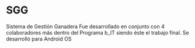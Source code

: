 # SGG
Sistema de Gestión Ganadera
Fue desarrollado en conjunto con 4 colaboradores más dentro del Programa b_IT siendo éste el trabajo final.
Se desarrolló para Android OS
